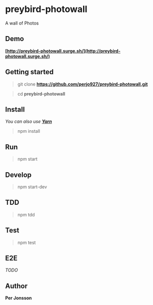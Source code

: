 # preybird-photowall
A wall of Photos

## Demo
**[http://preybird-photowall.surge.sh/](http://preybird-photowall.surge.sh/)**

## Getting started
> git clone **https://github.com/perjo927/preybird-photowall.git**

> cd **preybird-photowall**

## Install
_You can also use **[Yarn](https://yarnpkg.com)**_
> npm install

## Run
> npm start

## Develop
> npm start-dev

## TDD
> npm tdd

## Test
> npm test

## E2E
_TODO_

## Author
**Per Jonsson**
